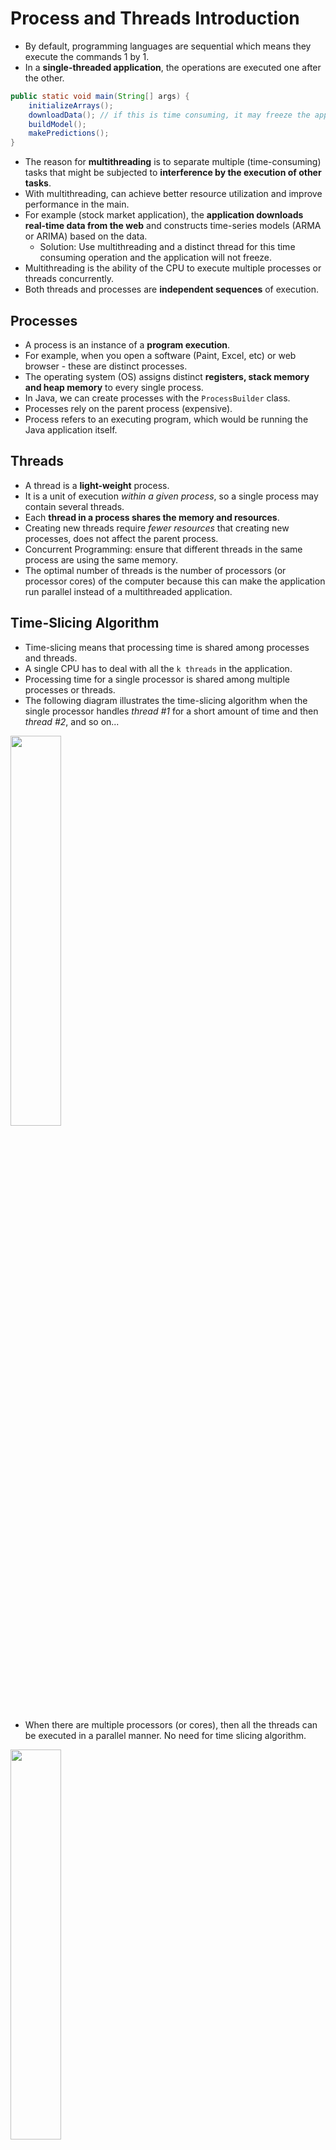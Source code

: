 # Process and Threads Introduction

- By default, programming languages are sequential which means they execute the commands 1 by 1.
- In a **single-threaded application**, the operations are executed one after the other.

```java
public static void main(String[] args) {
    initializeArrays();
    downloadData(); // if this is time consuming, it may freeze the application
    buildModel();
    makePredictions();
}
```

- The reason for **multithreading** is to separate multiple (time-consuming) tasks that might be subjected to **interference by the execution of other tasks**.
- With multithreading, can achieve better resource utilization and improve performance in the main.
- For example (stock market application), the **application downloads real-time data from the web** and constructs time-series models (ARMA or ARIMA) based on the data.
  - Solution: Use multithreading and a distinct thread for this time consuming operation and the application will not freeze.
- Multithreading is the ability of the CPU to execute multiple processes or threads concurrently.
- Both threads and processes are **independent sequences** of execution.

## Processes

- A process is an instance of a **program execution**.
- For example, when you open a software (Paint, Excel, etc) or web browser - these are distinct processes.
- The operating system (OS) assigns distinct **registers, stack memory and heap memory** to every single process.
- In Java, we can create processes with the `ProcessBuilder` class.
- Processes rely on the parent process (expensive).
- Process refers to an executing program, which would be running the Java application itself.

## Threads

- A thread is a **light-weight** process.
- It is a unit of execution _within a given process_, so a single process may contain several threads.
- Each **thread in a process shares the memory and resources**.
- Creating new threads require _fewer resources_ that creating new processes, does not affect the parent process.
- Concurrent Programming: ensure that different threads in the same process are using the same memory.
- The optimal number of threads is the number of processors (or processor cores) of the computer because this can make the application run parallel instead of a multithreaded application.

## Time-Slicing Algorithm

- Time-slicing means that processing time is shared among processes and threads.
- A single CPU has to deal with all the `k threads` in the application.
- Processing time for a single processor is shared among multiple processes or threads.
- The following diagram illustrates the time-slicing algorithm when the single processor handles _thread #1_ for a short amount of time and then _thread #2_, and so on...

<img src="./pics/time_slicing_algorithm.png" width="40%" />

- When there are multiple processors (or cores), then all the threads can be executed in a parallel manner. No need for time slicing algorithm.

<img src="./pics/parallel_execution.png" width="40%" />

## Benefits of Multithreading

- Can design more **responsive application**, can perform several operations concurrently.
- Can achieve **better resource utilization** (CPU utilization). By default, every Java application is single threaded. Can utilize **more CPU cores** with multiple threads.
- Can **improve performance** by utilizing CPU cores and run the threads in parallel.

## Downsides of Multithreading

- Threads are manipulating data that are located on the **same memory area** because they belong the same process - synchronization is not that straight-forward.
  - data may become inconsistent if multiple threads are manipulating the same data at the same time.
- Difficult to design and test/debug multithreaded applications.
- **Using multiple threads is expensive** - CPU has to save local data, application pointer, etc. of the current thread and has to load the other thread as well.
  - Switching between threads is a long operation. (expensive)

<img src="./pics/multithreading_disadvantage.png" width="40%" />

- It is **expensive to switch between multiple threads** - this is why an algorithm may become too slow with multiple threads.
- **RULE OF THUMB**: For small problems and applications, it is unnecessary to use multiple threads.

## Thread Lifecycle

1. `New` State
   - Every thread is in the new state until we call the `start()` method.
2. `Active` State
   - When we call the `start()` method on the given thread.
   - There are 2 sub-states:
     - `runnable`: ready to be executed but may not be currently executing because CPU is running another thread due to the time-slicing algorithm.
     - `running`: when the thread's turn comes, it enters the running state and executes the `run()` method.
3. `Blocked` / `Waiting` State
   - In this state, a thread is temporarily inactive and not consuming CPU time.
   - The thread may enter the blocked state or waiting state for various reasons, such as waiting for I/O operations, waiting for synchronization, or explicitly calling methods like `join()` or `sleep()`.
     - `join()`: waiting for another thread to be completed.
   - The _Thread Scheduler_ is responsible for resuming a blocked or waiting thread when the condition it was waiting for is satisfied.
4. `Terminated` State
   - When a thread has finished it's task.

## 3 Methods to Start Threads

1. Implementing the `Runner` interface

```java
class Runner2 implements Runnable {
    @Override
    public void run() {
        for (int i = 0; i < 10; i++) {
            System.out.println("Runner2: " + i);
        }
    }
}

public class Main {
    public static void main(String[] args) {
        Thread t2 = new Thread(new Runner2());
        t1.start();
    }
}
```

2. Extending the `Thread` class

```java
class Runner1 extends Thread {
    @Override
    public void run() {
        for (int i = 0; i < 10; i++) {
            System.out.println("Runner1: " + i);
        }
    }
}

public class Main {
    public static void main(String[] args) {
        Thread t1 = new Runner1();
        t1.start();
    }
}
```

3. Creating a inline thread

```java
    public static void main(String[] args) {
        Thread t3 = new Thread(new Runnable() {
            @Override
            public void run() {
                for (int i = 0; i < 10; i++) {
                    System.out.println("Runner3: " + i);
                }
            }
        });
        t3.start();
    }
```

## Use `Runnable` interface or `Thread` classes?

- Usually using the `Runnable` interface approach is preferred.
  - If we extends `Thread` then we can't extend any other class (usually a huge disadvantage) because in Java, a given class can extends one class exclusively.
  - A class may implement more interfaces as well - so implementing the `Runnable` interface can do no harm in the software logic.

## `sleep()`

- `Thread.sleep()` pauses the execution of the current thread for a specified duration (in _milliseconds_).
- Introduces delays or pauses in the program's execution.
- `Thread.sleep()` method can be used for controlling the timing of certain operations or introducing delays between actions.
- Throws an `InterruptedException` if the thread is interrupted by another thread.

## `join()`

- `Thread.join()` allows one thread to wait for the completion of another thread.
- When a thread invokes the `join()` method on another thread, it waits for that thread to finish its execution before continuing its own execution.
- In the example below:
  - By calling `t1.join()`, the main thread waits for `t1` to finish execution before continuing. Same for `t2`.
  - The `join()` calls ensure that the output from the main thread ("Finished with Threads...") is only printed once both `t1` and `t2` have finished their tasks.

```java
t1.start();
t2.start();

try {
    t1.join(); // Main thread waits for thread1 to complete
    t2.join(); // Main thread waits for thread2 to complete
} catch (InterruptedException e) {
    e.printStackTrace();
}

System.out.println("Finished with Threads...");
```

# Daemon and Worker Threads

- A thread in Java can be **daemon thread** or a standard **worker thread**.
- When a Java program starts, then one thread begins running immediately, i.e., `main` thread. It starts the main method.
- Can create child threads from the `main` thread. The main thread is the last thread to finish execution because it performs various shutdown operations.
- **daemon threads** are intended as helper threads, e.g., for garbage collection.

<img src="./pics/daemon_vs_worker_threads.png" width="40%" />

- Daemon threads are _low priority_ threads that run in the background to perform tasks such as garbage collection.
- Usually we create daemon threads for I/O operations or services (smartphone services such as NFC or Bluetooth communication).
  - Can create a daemon thread for a smartphone application to look for smart-watches to pair with.
- Daemon threads are **terminated by the JVM when all other worker threads are terminated** (finish execution).
  - They do not prevent the JVM from exiting when all non-daemon threads have finished executing.
  - When all worker threads have completed their execution, the JVM terminates any remaining daemon threads without allowing them to finish their work.
  - Recommended to use daemon threads for tasks that are safe to be terminated abruptly and do not require precise completion.
- _Main difference_: worker threads are not terminated while daemon threads are interrupted by the JVM.

```java
// Setting a thread as a Daemon Thread
t1.setDaemon(true);
```

## Thread Priority

<img src="./pics/thread_priority.png" width="60%" />

- Time-slicing algorithm is handled by Thread Scheduler.
- Can assign a priority value (1-10) to every Thread
  - default priority value is 5
  - `MIN_PRIORITY`: 1
  - `MAX_PRIORITY`: 10
- Threads with the _same priority_ value (default priority is 5) are executed in a **FIFS** (first-in-first-served) manner - the thread scheduler store the threads in a **queue**.
- Higher priority threads are executed before lower priority threads but it depends on the underlying OS (thread starvation is avoided).
  - E.g., main thread with default priority of 5 could be executed before threads with priority of 10.

```java
// Thread with priority 10
Thread t = new Thread(new WorkerThread());

t.setPriority(Thread.MAX_PRIORITY);
t.start();
```

# Memory Management of Threads

<img src="./pics/heap_and_stack_memory.png" width="40%" />

- Threads (of the same process) run in a shared memory space, while processes run in separate memory spaces.

| Stack Memory                                              | Heap Memory              |
| --------------------------------------------------------- | ------------------------ |
| Stores local variables, method arguments and method calls | Stores object references |
| Fast                                                      | Slow                     |
| Smaller memory                                            | Larger memory            |

- Every thread has its own stack memory but all threads share the heap memory (shared memory space). Thus, synchronization is needed.
- The main purpose of **synchronization** is the sharing of resources without interference using mutual exclusion.
  - So that threads cannot interfere the sharing of resources in Heap Memory.

## Synchronization

- Located in `~/_004_thread_memory_synchronization`

```java
public void increment() {
    counter++;
}
```

- In the example below,
  - Reading the number from memory
  - Incrementing the value
  - Writing the number to memory
  - Return with the variable
- These operations seems to be atomic in the sense that requires only a single operation but this is not the case.
  - It takes some time to finish with the _increment operation_.
  - During this procedure, another thread may call this method as well with the original counter value.
  - If both threads call this method at the same time, they share the same variable `counter` memory.
    - counter = 0
    - Thread 1: counter = counter + 1 = 1
    - Thread 2: counter = counter + 1 = 1
    - Final value counter = 1

```java
public static synchronized void increment() {
    counter++;
}
```

- Using the `synchronized` keyword helps to ensure that this method is only executed by a single thread at a given time, provides mutual exclusion
- Provides **mutual exclusion**.
- Ensures **thread safety** when multiple threads access shared data or critical sections of code concurrently.
- If the methods are accessing different variables that are not shared among multiple threads, there is no risk of data inconsistency or race conditions, and synchronization is not required.
- **Race Condition**: occurs when 2 or more threads access shared data concurrently, leading to unpredictable and incorrect behavior due to the uncontrolled interleaving of their operations.

## Intrinsic Lock (Monitor Lock)

```java
public synchronized void increment() {
    counter++;
}
```

- Every object in Java has an intrinsic lock.
- "A thread that needs exclusive and consistent access to an object's fields has to acquire the object's intrinsic lock before accessing them, and then release the intrinsic lock when it's done with them."
- Due to the monitor lock, **no 2 threads can execute the same `synchronized` method at the same time**.
- Only a single thread can acquire the intrinsic lock of the class.
- When the `synchronized` keyword is used, the thread acquires the intrinsic lock of the application.
- Removing the `synchronized` keyword allows the method to be called without acquiring the intrinsic lock. (faster)
- When a method is declared as `synchronized`, it means that only 1 thread can execute that method at a time.
  - A thread owns the intrinsic lock between the time is has acquired the lock and released the lock.
  - If a thread owns an intrinsic lock, no other thread can acquire the same lock.
- If multiple threads attempt to execute a `synchronized` method simultaneously, the additional threads will be blocked until the lock is released by the executing thread.
- If multiple `synchronized` methods are present in an object, different threads may need to wait for each other to release the lock associated with that object before they can proceed. This can lead to potential performance issues and contention.

### Object level locking (Intrinsic Lock)

- This is called object level locking because we get the monitor lock (intrinsic lock) associated with the object itself.

```java
public synchronized void increment() {
    counter++;
}

// block level lock
public void increment() {
    synchronized(this) {
        counter++;
    }
}
```

### Class level locking (Intrinsic Lock)

```java
public static synchronized void increment() {
    counter++;
}

public static void increment() {
    synchronized(ClassName.class) {
        counter++;
    }
}
```

- This is called class level locking because we get the monitor lock (intrinsic lock) associated with the class.
- Block level locks are generally recommended as they do not configure other execution in the method to be synchronized. So, only synchronized specific executions in the method.

## Locking with Custom Objects

```java
private static final Object lock1 = new Object();
private static final Object lock2 = new Object();

public static void increment1() {
    synchronized (lock1) {
        counter1++;
    }
}

public static void increment2() {
    synchronized (lock2) {
        counter2++;
    }
}
```

- Both methods are using independent locks.

## Thread Communication (`wait` and `notify`)

- Threads that are locking on the same intrinsic lock (monitor) can release the lock until the other thread calls `notify`.
- `wait()` and `notify()` methods can be used and called from _synchronized_ methods or blocks exclusively.

<img src="./pics/wait_and_notify.png" width="80%" />

- If there are 2 threads using the same intrinsic lock, the first thread goes into a waiting state with `wait()` but the second thread doesn't execute `notify()`, then thread 1 will be in the waiting state infinitely. This is called **deadlock**.

```java
class Process {

    public void produce() throws InterruptedException {
        synchronized (this) {
            System.out.println("Running the produce method...");
            wait();
            System.out.println("Again in the producer method...");
        }
    }

    public void consume() throws InterruptedException {
        Thread.sleep(1000);

        synchronized (this) {
            System.out.println("Consume method is executed...");
            notify();
            Thread.sleep(5000);
        }
    }

}
```

- In the example above, the behavior of `wait()` and `notify()` is such that when a thread calls `notify()`, it only signals to another waiting thread that it can wake up and attempt to reacquire the lock.
- However, the actual reacquisition of the lock by the waiting thread is not immediate.
- The waiting thread will only be able to proceed and acquire the lock when the notifying thread releases the lock by exiting the **synchronized** block.
  1. `consume()` method prints "Consume method is executed..."
  2. `consume()` method sleeps for 5 seconds (while still holding the lock as the synchronized block has not yet been exited).
  3. After 5 seconds, the `consume()` method releases the lock by exiting the synchronized block.
  4. `produce()` method acquires the lock and continues execution, printing "Again in the producer method...".

## Difference between `wait()` and `sleep()`

| `wait()`                                                    | `sleep()`                                                          |
| ----------------------------------------------------------- | ------------------------------------------------------------------ |
| Call `wait` on the Object.                                  | Call `sleep` on the Thread itself.                                 |
| `wait` can be the interrupted (need `InterruptedException`) | Sleep cannot be interrupted.                                       |
| `wait` must happen in a synchronized block.                 | Sleep does not have to be in a synchronized block.                 |
| `sleep` does not release the locks it hold.                 | `wait` releases the lock on the object that `wait()` is called on. |

## Releasing the Intrinsic Lock

- 2 ways to release the intrinsic lock with `wait()` and `notify()`
  - When a thread calls the `wait()` method, it releases the intrinsic lock (AKA monitor lock) that it holds, allowing other threads to acquire it.
  - When a thread calls the `notify()` method, it does not directly release the lock to the waiting thread, the thread continues to execute until it releases the lock explicitly by **exiting the synchronized block/method**.
- `notify()` is used to wake up one of the waiting threads that are waiting on the same monitor, allowing it to compete for the lock.
- The thread that calls `notify()` does not directly release the lock held by the waiting thread, it releases the lock itself at a later point.

<img src="./pics/sequence_of_events_for_wait_and_notify.png" width="60%" />

## Reentrant Locks

- Reentrant locks provide the ability for a thread to acquire the same lock multiple times without deadlocking itself, as long as it releases the lock the same number of times.
- It has the same behavior as the "synchronized approach" with some additional features.

```java
private Lock lock = new ReentrantLock(); // works too as Lock is an interface and ReentrantLock implements Lock
private ReentrantLock lock = new ReentrantLock();
lock.lock();
lock.unlock();
```

- `new ReentrantLock(boolean fairness)`
  - If the `fairness` parameter is set to be TRUE then the longest waiting thread will get the lock. (by default).
  - If the `fairness` parameter is set to FALSE, then there is no access order.
- **IMPORTANT**: a good approach is to use `try-catch-finally` blocks when doing the critical section and call `unlock()` in the finally block.
- A thread cannot acquire a lock owned by another thread but a given thread can acquire a lock that it owns.
- Allowing a thread to acquire the same lock more than once is called _re-entrant synchronization_.
- Example:
  - Consider recursive method calls.
  - If a given thread calls a recursive and synchronized method several times, then it is fine (note that in this case the same thread "enters" the synchronized block several times).
  - There will be no deadlock because of re-entrant synchronization.

## Locks and Synchronized Blocks

| Lock (Reentrant)                                                                                               | Synchronized Blocks                                |
| -------------------------------------------------------------------------------------------------------------- | -------------------------------------------------- |
| Can make a lock fair (**prevent thread starvation**)                                                           | Unfair by default                                  |
| Can check whether the given lock is held or not with `lock.isHeldByCurrentThread()` with `Reentrant` interface | Cannot check the lock status directly              |
| Can get the **list of waiting threads** for the given lock                                                     | Cannot directly access the list of waiting threads |
| Need `try-catch-finally` block                                                                                 | Don't need `try-catch-finally` block               |

## `volatile` Keyword

- `volatile` keyword in Java is used to indicate that a variable may be modified by multiple threads and it provides a lightweight synchronization mechanism for variables that are shared among threads.
- Used in scenarios where you have a variable that is accessed by multiple threads, and you want to ensure that changes made by 1 thread are immediately visible to other threads.
- Ensure that any read or write operation on the variable is directly performed on the main memory, rather than on a local cache specific to each thread.
- Guarantees visibility of changes made by 1 thread to other threads, helping to avoid certain subtle concurrency issues.

<img src="./pics/memory_of_threads.png" width="60%" />

- Every read of a `volatile` variable will be read from the **RAM** so from the main memory (not from cache).
  - usually variables are cached for performance reasons
  - caches are faster. Do not use `volatile` keyword is not necessary (it prevents instruction reordering which is a performance boost technique).
- `volatile` guarantees pushing to RAM, but pushing to RAM can happen even without volatile.

## When to use the `volatile` keyword?

1. Flag variables:
   - `volatile` is commonly used for boolean flags that control the execution of threads.
   - For example, a flag to stop a thread's execution when set to `true`.
   - Using `volatile` ensures that the flag's value is always visible to other threads.
2. Status variables:
   - If a variable represents the status of a shared resource and is updated by 1 thread, but read by multiple threads, marking it as `volatile` ensures that all threads see the most up-to-date status.
3. Performance considerations:
   - In some situations, using `volatile` can offer better performance compared to other synchronization mechanisms, especially when the shared variable is frequently read but rarely written.

## Stopping a Thread

- Need to use `volatile` keyword to ensure that the termination status of a thread is shared in the main memory (RAM).

```java
// Create a volatile variable to terminate the thread
private volatile boolean terminated;

// Create a setter
public void setTerminated(boolean terminated) {
    this.terminated = terminated;
}
```

## Deadlock

- Deadlock occurs when 2 or more threads wait forever for a lock or resource held by another thread.
- Deadlock is a state where 2 or more entities are stuck and unable to proceed because they are waiting for each other to release resources.

---

- Example of Deadlock in User Management Database table
  - Process 1 wants to update User A's profile and needs to acquire a lock on User A's row.
  - Process 2 wants to update User B's profile and needs to acquire a lock on User B's row.
  - If Process 1 already holds a lock on User A's row and also wants to update User B's row, while Process 2 already holds a lock on User B's row and wants to update User A's row, a **circular dependency** is created.
- Both processes are holding a lock on 1 row and are waiting for another row, resulting in a circular wait.
- Leads to a deadlock where both processes are stuck and cannot proceed further.

---

## Livelock

- Livelock occurs in concurrent systems, where 2 or more processes become stuck in a repetitive cycle of actions, unable to progress.
- Similar to deadlock, but in a livelock, the processes are not blocked or waiting for resources; they are continuously active, yet unable to make progress towards their goals.
- Often arise when multiple processes try to respond to a certain condition or event,but their actions end up interfering with each other, causing a perpetual loop.
- Unlike deadlocks, livelocks do not result in a complete system half, but it leads to an _inefficient utilization of resources_ and can severely _impact system performance_.
- Resolving a livelock typically involves careful analysis and modification of the affected processes' logic to break the repetitive cycle and enable progress.

---

- Practical Example to understand Livelock
  - 2 people trying to pass each other in a narrow hallway.
  - If both individuals move in the same direction at the same time to let the other person pass, hey end up blocking each other's path.
  - Then, they both step back to allow the other person to pass, which results in another collision.
  - The cycle repeats indefinitely, and neither person can make forward progress.

---

## How to handle deadlocks and livelocks?

- Ensure that **each thread acquires the locks in the same order** to avoid any _cyclic dependency_ in lock acquisition.
- Ensure that a thread does not block infinitely if it is unable to acquire a lock.
  - use `Lock` interface `tryLock()` method.
- Livelock can be handled with the methods above and some randomness
  - threads retry acquiring the locks at random intervals.

## Atomic Variables

- Provide atomicity guarantees for certain operations.
- Ensure that specific operations on the variable are executed atomically, meaning they are indivisible (cannot be interfered by other threads).
- Ensures thread-safety and avoids race conditions.
- Atomic variables should be used when you need to perform single, thread-safe operations on a single variable, such as incrementing, decrementing, or setting its value.
- Useful in scenarios with high contention, where multiple threads may simultaneously read and write to the same variable.

## When to use atomic variables over the `synchronized` keyword?

1. Simplicity
   - Atomic variables are simpler to use and understand, especially for simple operations on a single variable.
2. Performance
   - Atomic variables can offer better performance in high-contention scenarios compared to synchronized blocks as they have _lower overhead_.
   - `synchronized` keyword introduces higher overhead due to acquiring and releasing locks, which can impact performance, especially in scenarios with low contention.
3. Granularity
   - Atomic variables allow fine-grained control over the synchronization of specific operations, while `synchronized` keyword applies to entire blocks or methods.

## Classes for Atomic Variables

- In Java, the `java.util.concurrent.atomic` package provides several classes for atomic variables.

1. `AtomicInteger`: this class provides atomic operations for `int` values. Supports atomic increments, decrements, additions and comparisons.

```java
import java.util.concurrent.atomic.AtomicInteger;

AtomicInteger atomicInteger = new AtomicInteger(0);
atomicInteger.incrementAndGet(); // Atomically increments the value by 1 and returns the new value
atomicInteger.getAndAdd(5); // Atomically adds 5 to the value and returns the previous value
```

2. `AtomicLong`: Similar to `AtomicInteger`, this class provides atomic operations for `long` values.

```java
import java.util.concurrent.atomic.AtomicLong;

AtomicLong atomicLong = new AtomicLong(0L);
atomicLong.decrementAndGet(); // Atomically decrements the value by 1 and returns the new value
atomicLong.compareAndSet(10L, 15L); // Atomically compares the value with 10L and sets it to 15L if they match
```

3. `AtomicBoolean`: This class provides atomic operations for `boolean` values.

```java
import java.util.concurrent.atomic.AtomicBoolean;

AtomicBoolean atomicBoolean = new AtomicBoolean(true);
atomicBoolean.getAndSet(false); // Atomically sets the value to false and returns the previous value
```

4. `AtomicReference`: This class provides atomic operations for reference types.

```java
import java.util.concurrent.atomic.AtomicReference;

AtomicReference<String> atomicReference = new AtomicReference<>("Hello");
atomicReference.compareAndSet("Hello", "Hi"); // Atomically compares the value with "Hello" and sets it to "Hi" if they match
```

## Semaphores

- **Simple variables** (or abstract data types) that are used for controlling access to a common resource. Important concept in operating systems.
- "It is a record of how many units of a particular resource are available. We have to wait until a unit of the resource becomes available again".
- Maintains a set of permits that threads must acquire before accessing the shared resource.
- Semaphores can be used to limit the number of concurrent threads accessing the resource or to coordinate access in a specific order.
- Uses the `Semaphore` class to provide semaphore functionality.
- Semaphores have an internal counter representing the number of available permits.
- Threads can acquire permits using the `acquire` method and release them using the `release` method.
- **Counting Semaphores**: allows an arbitrary resource count.
- **Binary Semaphores**: semaphores that are restricted to the values 0 and 1.

---

- Practical example of Semaphores
  - Suppose a library has 10 identical study rooms (each room can be used by a single student at a time).
  - Students must request a study room from the front desk.
  - If no rooms are free, students have to wait for rooms to be available again so until someone relinquishes (leaves) a given study room.
  - When a student finished using the room, the student must return to the front desk and indicate that 1 room has become free.
  - the front desk is the Semaphore in this case.

---

- Semaphores track only **how many resources are free** - it does not keep track of which of the resources are free.
- The semaphore count may serve as a useful **trigger** for a number of different actions (web servers).
- **Producer-Consumer** problem can be solved and implemented with the help of semaphores (Dijkstra's approach).

## Mutex (Mutual Exclusive Object)

- Mutex is a synchronization mechanism used to protect shared resources from concurrent access by multiple threads.
- It allows only 1 thread to acquire the mutex and access the shared resource at a time, ensuring exclusive access and preventing data races or conflicts.
- The `ReentrantLock` class implements mutex functionality.
- Mutexes provide more flexibility than Java's intrinsic locks (`synchronized` keyword) by allowing explicit control over lock acquisition and release.
- Mutex is very similar to a binary semaphore: while binary semaphore can be used as mutex, a mutex is a more specific use-case.
- `Lock` is designed to enforce a mutual exclusion concurrency control policy.

## Semaphore vs Mutex

| Semaphore                                                                                                                          | Mutex                                                                                                                            |
| ---------------------------------------------------------------------------------------------------------------------------------- | -------------------------------------------------------------------------------------------------------------------------------- |
| **Signalling Mechanism**                                                                                                           | **Locking Mechanism**                                                                                                            |
| Threads and processes perform `wait()` and `notify()` operations to indicate whether that are acquiring or releasing the resource. | Threads or processes have to acquire the lock on mutex object if it wants to acquire the resource.                               |
| Allows multiple program threads to access the **finite instance of resources** (not just a single resource)                        | Allows multiple program threads to access a **single shared resource** but one at a time.                                        |
| the process of thread **blocks** itself if no resource is free till the count of semaphore become greater than 0                   | if the lock is already acquired by another thread or process then the thread will **wait** until the mutex object gets unlocked. |

# Creating Threads with Executors

## Executors

- Executors provide a higher-level interface for executing tasks in a multithreaded environment.
- They abstract away the low-level details of thread creation, management and scheduling.
- Executors **manage a pool of worker threads** that can be **reused** for executing tasks. Using thread pool makes multithreading **efficient**.
- They improve performance and resource management by reusing threads instead of creating new threads for every task.
  - Creating a thread is expensive because Java needs to allocate stack memory, cache, CPU associated with every single thread.

---

- Why use thread pools and the Executor Framework?
  - Java provides its own multithreading framework: `Executor Framework`.
  - It will handle everything: schedule and execute the submitted tasks.
  - Adding a new thread for each process leads to the creation of a large number of threads.
    - These threads need memory + CPU will spend too much time switching context when the threads are swapped.
  - Thread pools can reuse threads in an efficient manner by keeping the threads alive and reusing them (thread pools are usually **queues**).

---

#### Types of Executors:

1. `SingleThreadExecutor`
   - This executor has a single thread so we can execute processes in a sequential manner. Every process is executed by a new thread.
2. `FixedThreadPool(n)`
   - This is how we can create a thread pool with `n` threads. Usually `n` is the number of cores in the CPU.
   - Maintains a fixed number of threads that are always available for executing tasks.
   - If a thread finished executing a task, the thread pool will assign another task to that thread.
   - If there are more tasks than n, then these tasks are stored with a `LinkedBlockingQueue` data structure.
3. `CachedThreadPool`
   - Dynamically create and reuse threads based on the demand for tasks.
   - The number of threads is not bounded.
   - If all threads are busy executing some tasks and a new task comes, the pool will create and add a new thread to the executor.
   - If a thread remains idle for **60 seconds**, the thread is removed.
   - It is used for short parallel tasks.
4. `ScheduledExecutor`
   - Used for scheduling tasks to run at a specific time or with a fixed delay between executors.

---

## `Runnable` and `Callable` Interfaces

|              | `Runnable`                             | `Callable`                                                      |
| ------------ | -------------------------------------- | --------------------------------------------------------------- |
| Purpose      | Represents a task that can be executed | Represents a task that can be executed and **returns a result** |
| Method       | `void run()`                           | `V call()`                                                      |
| Return type  | None(void)                             | Can return a value of type V                                    |
| Usage        | Used for fire-and-forget tasks         | Used when a result is needed                                    |
| Supported By | `Executor` and `ExecutorService`       | `ExecutorService` and `ScheduledExecutorService`                |

- `Runnable` is used when the execution has started but the calling thread doesn't need to wait for a result.
- `Callable` is used when a result is needed, and it provides a way to retrieve the result of the _computation_.
- `Callable` interface is typically used with the `ExecutorService`, which represents a thread pool that can execute tasks asynchronously.
- `Callable` tasks are useful when you need to perform a computation in a separate thread and retrieve the result asynchronously, allowing the calling thread to continue with other operations or wait for the result to be available.

---

- `Callable` is a function interface with a single method `call()`, which returns a value of type `V` (the result of the computation).
- When a `Callable` task is submitted to an `ExecutorService` using the `submit()` method, it returns a `Future` object that represents the result of the computation.
  - `executorService.submit()` can handle `Runnable` interfaces as well as `Callable interfaces.
  - `executorService.submit()` can handle a `Future<T>` return value and we can get the `T` value with `get()` on the future object.
- The `Future` object provides methods to check if the computation is complete, retrieve the result using the `get()` method (which blocks until the result is available), and cancel the task if needed.

---

- To submit tasks that implement the `Runnable` interface, `executorService.execute()` is used.

---

# Collection Framework

<img src="./pics/java-collections-framework.png" width="50%" style="background-color:white;padding:10px;border:3px solid black" />

- Might not be thread safe (not synchronized).

## Collections Synchronization

- Java provides the `Collections` class, which includes methods for synchronizing collections.
- Without synchronization, concurrent access to a collection can result in data inconsistencies, race conditions, and other concurrency related issues.
- Synchronizing a collection ensures that only 1 thread can modify the collection at a time, preventing concurrent modifications and maintaining data integrity.
- Synchronized collections use an _internal lock_ mechanism to ensure thread-safe access. This lock allows only 1 thread to perform operations on the collection at a time, while other threads wait for their turn.

```java
// For synchronizing ArrayList
List<Integer> nums = Collections.synchronizedList(new ArrayList<>());
```

## Latch

- Synchronization mechanism that allows 1 or more threads to wait until a set of operations being performed by other threads completes.
- The `CountDownLatch` class is initialized with a count, which represents the number of times the `countDown()` method must be invoked before the waiting threads are released.
- Threads that need to wait for the latch to be released call the `await()` method on the latch. If the count is greater than 0, the calling thread will be blocked until the count reaches 0.
- Once all the operations being performed by other threads are completed, the latch count is decrementing using the `countDown()` method. This allows waiting threads to proceed.
- The `CountDownLatch` is a **one-time mechanism**. Once the count reaches 0, it cannot be reset.
- Latches are commonly used to coordinate the execution of multiple threads, where 1 or more threads need to wait for others to complete before proceeding.
- Latches are often used in scenarios like waiting for a specific number of tasks to complete in a parallel computation, waiting for resources to be initialized, or waiting for a group of threads to finish their work before continuing.

## CyclicBarrier

- Synchronization mechanism that allows a group of threads to wait at a predetermined point until all threads in the group have reached that point.
- The `CyclicBarrier` class is initialized with a count, which represents the number of threads that must reach the barrier before they are released.
- Threads that need to synchronize with the barrier call the `await()` method on the `CyclicBarrier`. Each thread that calls `await()` indicates that it has reached the barrier.
- Once the specified number of threads have called `await()`, the barrier is tripped, and all the waiting threads are released simultaneously.
- `CyclicBarrier` can be reused after all threads have been released. Once the barrier is tripped, the count is reset, and threads can use it again for synchronization.
- `CyclicBarrier` can also be initialized with a barrier action, which is a runnable task that is executed once the barrier is tripped. This can be useful for performing additional actions after all threads have reached the barrier.
- `CyclicBarrier` is often used in scenarios where **multiple threads need to wait for each other** to reach a common point before proceeding, such as dividing a complex computation into smaller tasks that can be executed in parallel and synchronized at certain stages.

## `BlockingQueue`

- `BlockingQueue` is a data structure that provides thread-safe operations for adding and removing elements.
- It supports blocking operations, meaning threads can be blocked when attempting to add or remove elements from the queue.
- If a thread tries to remove an element from an empty queue, it will be blocked until an element becomes available.
- If a thread tries to add an element to a full queue, it will be blocked until space becomes available.
- Commonly used in concurrent programming scenarios (Producer-Consumer) where multiple threads need to coordinate and exchange data efficiently, ensuring that the producer and consumer threads are synchronized.

## `DelayQueue`

- `DelayQueue` is a class that implements the `BlockingQueue` interface and provides a special priority queue for elements that have a delay associated with them.
- Allows the elements to have a specific delay before they can be taken from the queue.
- `DelayQueue` orders elements based on their delay time, so the element with the shortest delay will be the first one to be available for retrieval.
- Elements can only be taken from the queue when their delay has expired. If an element's delay has not expired, the `take()` method will block until the delay is over.
- `Delayed` interface requires implementing 2 methods:
  - `getDelay(TimeUnit unit)`: specifies the remaining time for an element's delay to expire.
  - `compareTo(Delayed o)`: order elements in the queue.
- Useful in scenarios where you need to schedule tasks or events to occur after a specific delay, such as delayed execution of tasks or managing timed events.

## `PriorityQueue`

- `PriorityBlockingQueue` is a class that implements the `BlockingQueue` interface and represents a thread-safe, priority-based queue.
- Used in multithreading where elements are inserted into the queue by different threads and the order of retrieval is based on the priority of the elements.
- Elements in a `PriorityBlockingQueue` are ordered based on their natural ordering or a custom comparator provided at the time of creation.
- When a thread tries to remove an element from the queue, it gets the element with the highest priority (the minimum element according to the natural order or comparator).
- If multiple elements have the **same priority**, their order or retrieval is not guaranteed.
- If the queue is empty, the retrieval operation blocks the calling thread until an element becomes available.

## `HashMap` as a Synchronized Collections

- `Map<String, Integer> map = Collections.synchronizedMap(new HashMap<>());`
  - NOT AN EFFICIENT SOLUTION!
  - Can make a `Map` synchronized with the help of the `Collections` class.
  - Uses the **intrinsic lock** which means that independent operations may have to wait for each other.
    - not efficient because it uses a single thread (intrinsic lock) can manipulate the underlying data structure.
- `ConcurrentHashMap`
  - Can make a map synchronized with defining **segments** of the underlying array.
  - these segments (16 items) can be updated only by a **single thread**.
  - Assign a lock to every segment instead of using a single lock.
  - **Every thread can read** any item from the underlying array without restrictions.